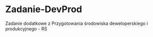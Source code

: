 # Zadanie-DevProd
Zadanie dodatkowe z Przygotowania środowiska deweloperskiego i produkcyjnego - RS
